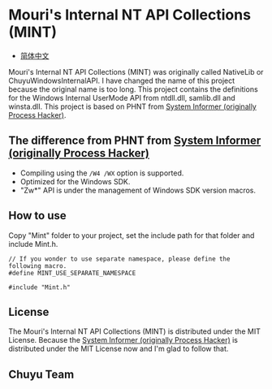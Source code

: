 ﻿# Mouri's Internal NT API Collections (MINT)

- [简体中文](自述.md)

Mouri's Internal NT API Collections (MINT) was originally called NativeLib or 
ChuyuWindowsInternalAPI. I have changed the name of this project because the 
original name is too long. This project contains the definitions for the 
Windows Internal UserMode API from ntdll.dll, samlib.dll and winsta.dll. This
project is based on PHNT from [System Informer (originally Process Hacker)].

## The difference from PHNT from [System Informer (originally Process Hacker)]

- Compiling using the `/W4 /WX` option is supported.
- Optimized for the Windows SDK.
- "Zw*" API is under the management of Windows SDK version macros.

## How to use

Copy "Mint" folder to your project, set the include path for that folder and
include Mint.h.

```
// If you wonder to use separate namespace, please define the following macro.
#define MINT_USE_SEPARATE_NAMESPACE

#include "Mint.h"
```

## License

The Mouri's Internal NT API Collections (MINT) is distributed under the MIT
License. Because the [System Informer (originally Process Hacker)] is
distributed under the MIT License now and I'm glad to follow that.

[System Informer (originally Process Hacker)]: https://github.com/winsiderss/systeminformer

## Chuyu Team

